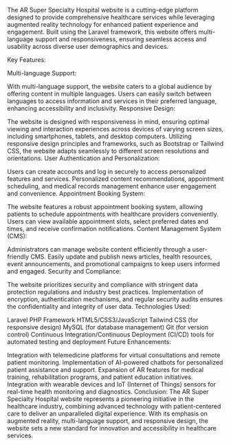 The AR Super Specialty Hospital website is a cutting-edge platform designed to provide comprehensive healthcare services while leveraging augmented reality technology for enhanced patient experience and engagement. Built using the Laravel framework, this website offers multi-language support and responsiveness, ensuring seamless access and usability across diverse user demographics and devices.

Key Features:

<p class="font-bold">Multi-language Support:</p>

With multi-language support, the website caters to a global audience by offering content in multiple languages.
Users can easily switch between languages to access information and services in their preferred language, enhancing accessibility and inclusivity.
Responsive Design:

The website is designed with responsiveness in mind, ensuring optimal viewing and interaction experiences across devices of varying screen sizes, including smartphones, tablets, and desktop computers.
Utilizing responsive design principles and frameworks, such as Bootstrap or Tailwind CSS, the website adapts seamlessly to different screen resolutions and orientations.
User Authentication and Personalization:

Users can create accounts and log in securely to access personalized features and services.
Personalized content recommendations, appointment scheduling, and medical records management enhance user engagement and convenience.
Appointment Booking System:

The website features a robust appointment booking system, allowing patients to schedule appointments with healthcare providers conveniently.
Users can view available appointment slots, select preferred dates and times, and receive confirmation notifications.
Content Management System (CMS):

Administrators can manage website content efficiently through a user-friendly CMS.
Easily update and publish news articles, health resources, event announcements, and promotional campaigns to keep users informed and engaged.
Security and Compliance:

The website prioritizes security and compliance with stringent data protection regulations and industry best practices.
Implementation of encryption, authentication mechanisms, and regular security audits ensures the confidentiality and integrity of user data.
Technologies Used:

Laravel PHP Framework
HTML5/CSS3/JavaScript
Tailwind CSS (for responsive design)
MySQL (for database management)
Git (for version control)
Continuous Integration/Continuous Deployment (CI/CD) tools for automated testing and deployment
Future Enhancements:

Integration with telemedicine platforms for virtual consultations and remote patient monitoring.
Implementation of AI-powered chatbots for personalized patient assistance and support.
Expansion of AR features for medical training, rehabilitation programs, and patient education initiatives.
Integration with wearable devices and IoT (Internet of Things) sensors for real-time health monitoring and diagnostics.
Conclusion:
The AR Super Specialty Hospital website represents a pioneering initiative in the healthcare industry, combining advanced technology with patient-centered care to deliver an unparalleled digital experience. With its emphasis on augmented reality, multi-language support, and responsive design, the website sets a new standard for innovation and accessibility in healthcare services.




